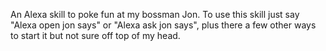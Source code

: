 An Alexa skill to poke fun at my bossman Jon. To use this skill just say "Alexa open jon says" or "Alexa ask jon says", plus there a few other ways to start it but not sure off top of my head. 
